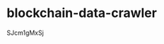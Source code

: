 # blockchain-data-crawler































































SJcm1gMxSj
